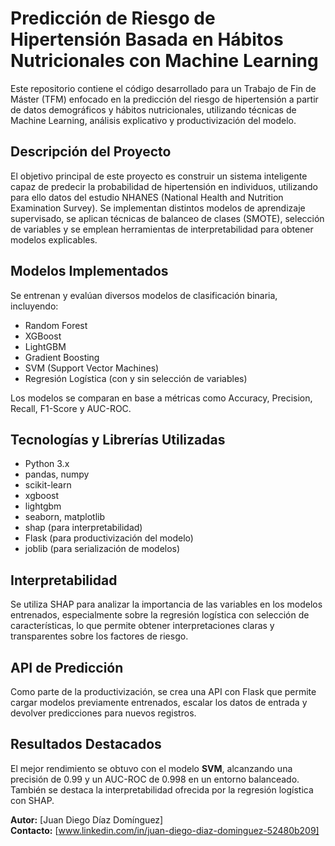 # Predicción de Riesgo de Hipertensión Basada en Hábitos Nutricionales con Machine Learning

Este repositorio contiene el código desarrollado para un Trabajo de Fin de Máster (TFM) enfocado en la predicción del riesgo de hipertensión a partir de datos demográficos y hábitos nutricionales, utilizando técnicas de Machine Learning, análisis explicativo y productivización del modelo.

## Descripción del Proyecto

El objetivo principal de este proyecto es construir un sistema inteligente capaz de predecir la probabilidad de hipertensión en individuos, utilizando para ello datos del estudio NHANES (National Health and Nutrition Examination Survey). Se implementan distintos modelos de aprendizaje supervisado, se aplican técnicas de balanceo de clases (SMOTE), selección de variables y se emplean herramientas de interpretabilidad para obtener modelos explicables.

## Modelos Implementados

Se entrenan y evalúan diversos modelos de clasificación binaria, incluyendo:

- Random Forest
- XGBoost
- LightGBM
- Gradient Boosting
- SVM (Support Vector Machines)
- Regresión Logística (con y sin selección de variables)

Los modelos se comparan en base a métricas como Accuracy, Precision, Recall, F1-Score y AUC-ROC.

## Tecnologías y Librerías Utilizadas

- Python 3.x
- pandas, numpy
- scikit-learn
- xgboost
- lightgbm
- seaborn, matplotlib
- shap (para interpretabilidad)
- Flask (para productivización del modelo)
- joblib (para serialización de modelos)

## Interpretabilidad

Se utiliza SHAP para analizar la importancia de las variables en los modelos entrenados, especialmente sobre la regresión logística con selección de características, lo que permite obtener interpretaciones claras y transparentes sobre los factores de riesgo.

## API de Predicción

Como parte de la productivización, se crea una API con Flask que permite cargar modelos previamente entrenados, escalar los datos de entrada y devolver predicciones para nuevos registros.


## Resultados Destacados

El mejor rendimiento se obtuvo con el modelo **SVM**, alcanzando una precisión de 0.99 y un AUC-ROC de 0.998 en un entorno balanceado. También se destaca la interpretabilidad ofrecida por la regresión logística con SHAP.


**Autor:** [Juan Diego Díaz Domínguez]  
**Contacto:** [www.linkedin.com/in/juan-diego-diaz-dominguez-52480b209]


